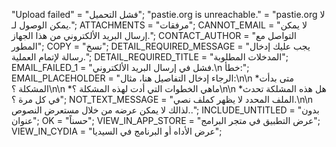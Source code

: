 "Upload failed" = "فشل التحميل";
"pastie.org is unreachable." = "pastie.org لا يمكن الوصول لـ.";
ATTACHMENTS = "مرفقات";
CANNOT_EMAIL = "لا يمكن إرسال البريد الألكتروني من هذا الجهاز.";
CONTACT_AUTHOR = "التواصل مع المطور";
COPY = "نسخ";
DETAIL_REQUIRED_MESSAGE = "يجب عليك إدخال رسالة لإتمام العملية.";
DETAIL_REQUIRED_TITLE = "المدخلات المطلوبة";
EMAIL_FAILED_1 = "فشل في إرسال البريد الألكتروني.\n خطأ:";
EMAIL_PLACEHOLDER = "الرجاء إدخال التفاصيل هنا، مثال:\n\n *متى بدأت المشكلة ؟\n\n *ماهي الخطوات التي أدت لهذه المشكلة ؟\n\n *هل هذه المشلكة تحدث في كل مرة ؟";
NOT_TEXT_MESSAGE = "الملف المحدد لا يظهر كملف نصي.\n\n لذالك لا يمكن عرضه من خلال مستعرض النصوص..";
INCLUDE_UNTITLED = "بدون عنوان";
OK = "حسناً";
VIEW_IN_APP_STORE = "عرض التطبيق في متجر البرامج";
VIEW_IN_CYDIA = "عرض الأداه أو البرنامج في السيديا";
